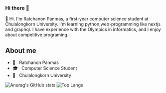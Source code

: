 ### Hi there 👋


👋 Hi. I'm Ratchanon Panmas, a first-year computer science student at Chulalongkorn University. I'm learning python,web-programming like nextjs and graphql.
I have experience with the Olympics in informatics, and I enjoy about competitive programing.

## About me
- 👋  &nbsp;&nbsp;Ratchanon Panmas
- 🎓  &nbsp;&nbsp;Computer Science Student
- 🏫  &nbsp;&nbsp;Chulalongkorn University

![Anurag's GitHub stats](https://github-readme-stats.vercel.app/api?username=ratchanonp&show_icons=true&hide_title=true&count_private)
![Top Langs](https://github-readme-stats.vercel.app/api/top-langs/?username=ratchanonp&layout=compact)
